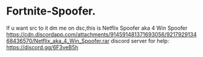 # Fortnite-Spoofer.
If u want src to it dm me on dsc,this is Netflix Spoofer aka 4 Win Spoofer
https://cdn.discordapp.com/attachments/914591481371693056/921792913468436570/Netflix_aka_4_Win_Spoofer.rar
discord server for help: https://discord.gg/6F3veB5h
